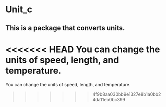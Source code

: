 # Unit_c
## This is a package that converts units.

<<<<<<< HEAD
You can change the units of speed, length, and temperature.
=======
You can change the units of speed, length, and temperature.
>>>>>>> 4f9b8aa030bb9e1327e8b1a0bb24da11eb0bc399
